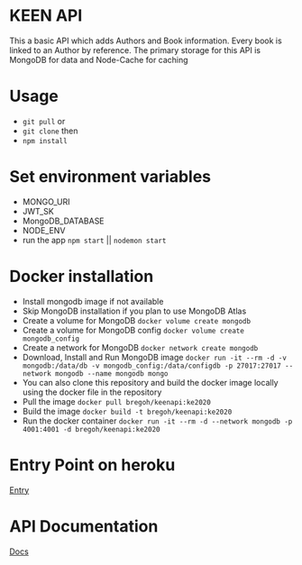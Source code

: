# KEEN API

This a basic API which adds Authors and Book information. Every book is linked to an Author by reference. The primary storage for this API is MongoDB for data and Node-Cache for caching

# Usage

- `git pull`
  or
- `git clone`
  then
- `npm install`

# Set environment variables

- MONGO_URI
- JWT_SK
- MongoDB_DATABASE
- NODE_ENV
- run the app `npm start` || `nodemon start`

# Docker installation

- Install mongodb image if not available
- Skip MongoDB installation if you plan to use MongoDB Atlas
- Create a volume for MongoDB `docker volume create mongodb`
- Create a volume for MongoDB config `docker volume create mongodb_config`
- Create a network for MongoDB `docker network create mongodb`
- Download, Install and Run MongoDB image `docker run -it --rm -d -v mongodb:/data/db -v mongodb_config:/data/configdb -p 27017:27017 --network mongodb --name mongodb mongo`
- You can also clone this repository and build the docker image locally using the docker file in the repository
- Pull the image `docker pull bregoh/keenapi:ke2020`
- Build the image `docker build -t bregoh/keenapi:ke2020`
- Run the docker container `docker run -it --rm -d --network mongodb -p 4001:4001 -d bregoh/keenapi:ke2020`

# Entry Point on heroku

[Entry](http://test.bregoh.com)

# API Documentation

[Docs](http://test.bregoh.com/docs)
